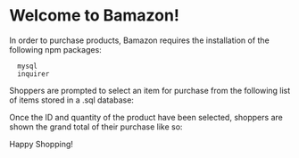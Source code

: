 # Welcome to Bamazon! 


In order to purchase products, Bamazon requires the installation of the following npm packages:

      mysql
      inquirer

Shoppers are prompted to select an item for purchase from the following list of items stored in a .sql database:








Once the ID and quantity of the product have been selected, shoppers are shown the grand total of their purchase like so:







Happy Shopping!
